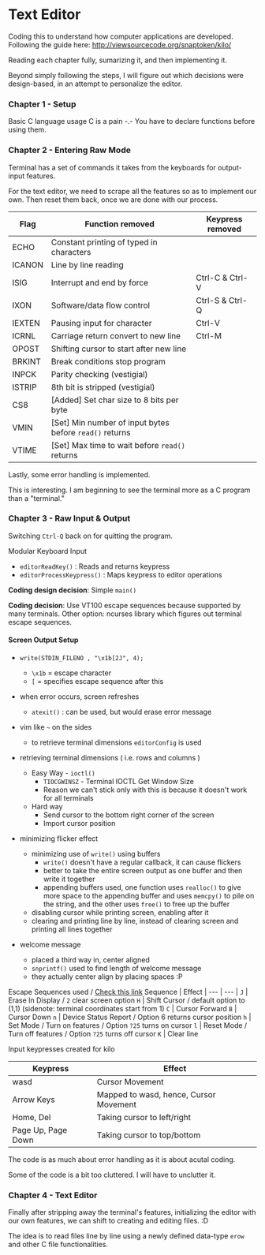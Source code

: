 # Text Editor

Coding this to understand how computer applications are developed.
Following the guide here: http://viewsourcecode.org/snaptoken/kilo/

Reading each chapter fully, sumarizing it, and then implementing it.

Beyond simply following the steps, I will figure out which decisions were design-based, in an attempt to personalize the editor.

### Chapter 1 - Setup

Basic C language usage
C is a pain -.-
You have to declare functions before using them.

### Chapter 2 - Entering Raw Mode

Terminal has a set of commands it takes from the keyboards for output-input features.

For the text editor, we need to scrape all the features so as to implement our own. Then reset them back, once we are done with our process.

Flag | Function removed | Keypress removed
--- | --- | --- |
ECHO | Constant printing of typed in characters | 
ICANON | Line by line reading | 
ISIG | Interrupt and end by force | Ctrl-C & Ctrl-V
IXON | Software/data flow control | Ctrl-S & Ctrl-Q
IEXTEN | Pausing input for character | Ctrl-V
ICRNL | Carriage return convert to new line | Ctrl-M
OPOST | Shifting cursor to start after new line |
BRKINT | Break conditions stop program |
INPCK | Parity checking (vestigial) |
ISTRIP | 8th bit is stripped (vestigial) |
CS8 | [Added] Set char size to 8 bits per byte | 
VMIN | [Set] Min number of input bytes before `read()` returns |
VTIME | [Set] Max time to wait before `read()` returns |

Lastly, some error handling is implemented.

This is interesting. I am beginning to see the terminal more as a C program than a "terminal."

### Chapter 3 - Raw Input & Output

Switching `Ctrl-Q` back on for quitting the program.

Modular Keyboard Input
- `editorReadKey()` : Reads and returns keypress
- `editorProcessKeypress()` : Maps keypress to editor operations

**Coding design decision**: Simple `main()`

**Coding decision**: Use VT100 escape sequences because supported by many terminals. Other option: ncurses library which figures out terminal escape sequences.

#### Screen Output Setup
- `write(STDIN_FILENO , "\x1b[2J", 4);` 
   - `\x1b` = escape character
   - `[` = specifies escape sequence after this

- when error occurs, screen refreshes
   - `atexit()` : can be used, but would erase error message

- vim like `~` on the sides
   - to retrieve terminal dimensions `editorConfig` is used

- retrieving terminal dimensions ( i.e. rows and columns )
	- Easy Way - `ioctl()` 
		- `TIOCGWINSZ` - Terminal IOCTL Get Window Size
		- Reason we can't stick only with this is because it doesn't work for all terminals
	- Hard way 
		- Send cursor to the bottom right corner of the screen
		- Import cursor position

- minimizing flicker effect
    - minimizing use of `write()` using buffers
        - `write()` doesn't have a regular callback, it can cause flickers
        - better to take the entire screen output as one buffer and then write it together
        - appending buffers used, one function uses `realloc()` to give more space to the appending buffer and uses `memcpy()` to pile on the string, and the other uses `free()` to free up the buffer
    - disabling cursor while printing screen, enabling after it
    - clearing and printing line by line, instead of clearing screen and printing all lines together

- welcome message
    - placed a third way in, center aligned
    - `snprintf()` used to find length of welcome message
    - they actually center align by placing spaces :P

Escape Sequences used / [Check this link](http://vt100.net/docs/vt100-ug/chapter3.html#ED)
Sequence | Effect |
--- | --- |
`J` | Erase In Display / `2` clear screen option
`H` |  Shift Cursor / default option to (1,1) (sidenote: terminal coordinates start from 1)
`C` | Cursor Forward
`B` | Cursor Down
`n` | Device Status Report / Option 6 returns cursor position
`h` | Set Mode / Turn on features / Option `?25` turns on cursor
`l` | Reset Mode / Turn off features / Option `?25` turns off cursor
`K` | Clear line

Input keypresses created for kilo

Keypress | Effect |
--- | --- |
wasd | Cursor Movement
Arrow Keys | Mapped to wasd, hence, Cursor Movement
Home, Del | Taking cursor to left/right
Page Up, Page Down | Taking cursor to top/bottom
 
The code is as much about error handling as it is about acutal coding.

Some of the code is a bit too cluttered. I will have to unclutter it.

### Chapter 4 - Text Editor

Finally after stripping away the terminal's features, initializing the editor with our own features, we can shift to creating and editing files. :D

The idea is to read files line by line using a newly defined data-type `erow` and other C file functionalities.
















